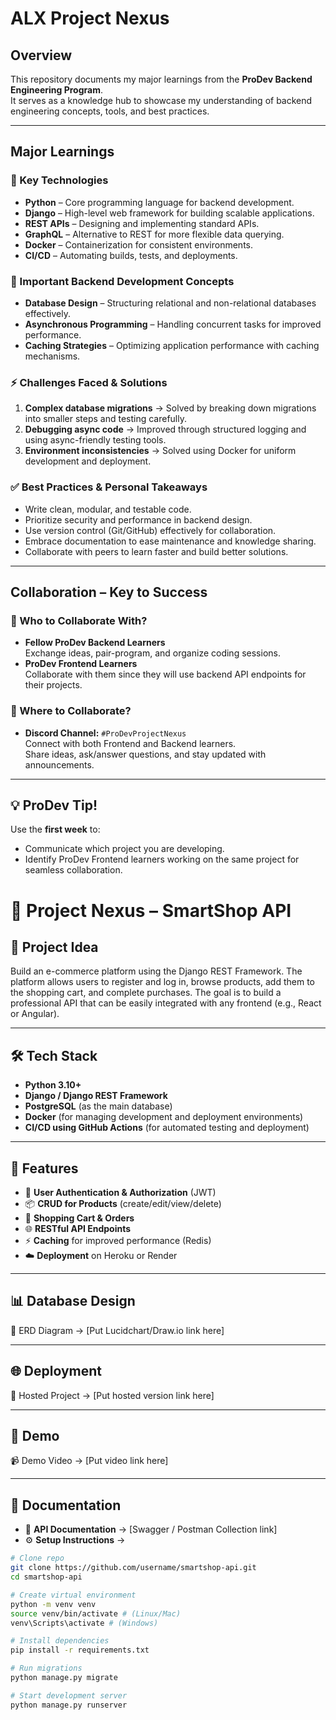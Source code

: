 # ALX Project Nexus

## Overview
This repository documents my major learnings from the **ProDev Backend Engineering Program**.  
It serves as a knowledge hub to showcase my understanding of backend engineering concepts, tools, and best practices.

---

## Major Learnings

### 🔑 Key Technologies
- **Python** – Core programming language for backend development.
- **Django** – High-level web framework for building scalable applications.
- **REST APIs** – Designing and implementing standard APIs.
- **GraphQL** – Alternative to REST for more flexible data querying.
- **Docker** – Containerization for consistent environments.
- **CI/CD** – Automating builds, tests, and deployments.

### 📘 Important Backend Development Concepts
- **Database Design** – Structuring relational and non-relational databases effectively.
- **Asynchronous Programming** – Handling concurrent tasks for improved performance.
- **Caching Strategies** – Optimizing application performance with caching mechanisms.

### ⚡ Challenges Faced & Solutions
1. **Complex database migrations** → Solved by breaking down migrations into smaller steps and testing carefully.  
2. **Debugging async code** → Improved through structured logging and using async-friendly testing tools.  
3. **Environment inconsistencies** → Solved using Docker for uniform development and deployment.

### ✅ Best Practices & Personal Takeaways
- Write clean, modular, and testable code.  
- Prioritize security and performance in backend design.  
- Use version control (Git/GitHub) effectively for collaboration.  
- Embrace documentation to ease maintenance and knowledge sharing.  
- Collaborate with peers to learn faster and build better solutions.

---

## Collaboration – Key to Success

### 👥 Who to Collaborate With?
- **Fellow ProDev Backend Learners**  
  Exchange ideas, pair-program, and organize coding sessions.  
- **ProDev Frontend Learners**  
  Collaborate with them since they will use backend API endpoints for their projects.

### 💬 Where to Collaborate?
- **Discord Channel:** `#ProDevProjectNexus`  
  Connect with both Frontend and Backend learners.  
  Share ideas, ask/answer questions, and stay updated with announcements.

---

## 💡 ProDev Tip!
Use the **first week** to:  
- Communicate which project you are developing.  
- Identify ProDev Frontend learners working on the same project for seamless collaboration.  


# 🚀 Project Nexus – SmartShop API

## 📖 Project Idea
Build an e-commerce platform using the Django REST Framework.
The platform allows users to register and log in, browse products, add them to the shopping cart, and complete purchases.
The goal is to build a professional API that can be easily integrated with any frontend (e.g., React or Angular).

---

## 🛠 Tech Stack
- **Python 3.10+**
- **Django / Django REST Framework**
- **PostgreSQL** (as the main database)
- **Docker** (for managing development and deployment environments)
- **CI/CD using GitHub Actions** (for automated testing and deployment)

---

## 🎯 Features
- 🔐 **User Authentication & Authorization** (JWT)
- 📦 **CRUD for Products** (create/edit/view/delete)
- 🛒 **Shopping Cart & Orders**
- 🌐 **RESTful API Endpoints**
- ⚡ **Caching** for improved performance (Redis)
- ☁️ **Deployment** on Heroku or Render

---

## 📊 Database Design
📎 ERD Diagram → [Put Lucidchart/Draw.io link here]

---

## 🌐 Deployment
🔗 Hosted Project → [Put hosted version link here]

---

## 🎥 Demo
📹 Demo Video → [Put video link here]

---

## 📑 Documentation
- 📘 **API Documentation** → [Swagger / Postman Collection link]
- ⚙️ **Setup Instructions** →

```bash
# Clone repo
git clone https://github.com/username/smartshop-api.git
cd smartshop-api

# Create virtual environment
python -m venv venv
source venv/bin/activate # (Linux/Mac)
venv\Scripts\activate # (Windows)

# Install dependencies
pip install -r requirements.txt

# Run migrations
python manage.py migrate

# Start development server
python manage.py runserver